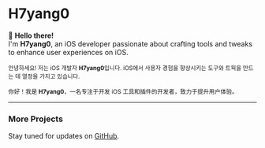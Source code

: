 # H7yang0  

👋 **Hello there!**  
I'm **H7yang0**, an iOS developer passionate about crafting tools and tweaks to enhance user experiences on iOS.  

<sub>안녕하세요! 저는 iOS 개발자 **H7yang0**입니다. iOS에서 사용자 경험을 향상시키는 도구와 트윅을 만드는 데 열정을 가지고 있습니다.</sub>  

<sub>你好！我是 **H7yang0**，一名专注于开发 iOS 工具和插件的开发者，致力于提升用户体验。</sub>  

---

### More Projects  
Stay tuned for updates on [GitHub](https://github.com/H7ang0).  
